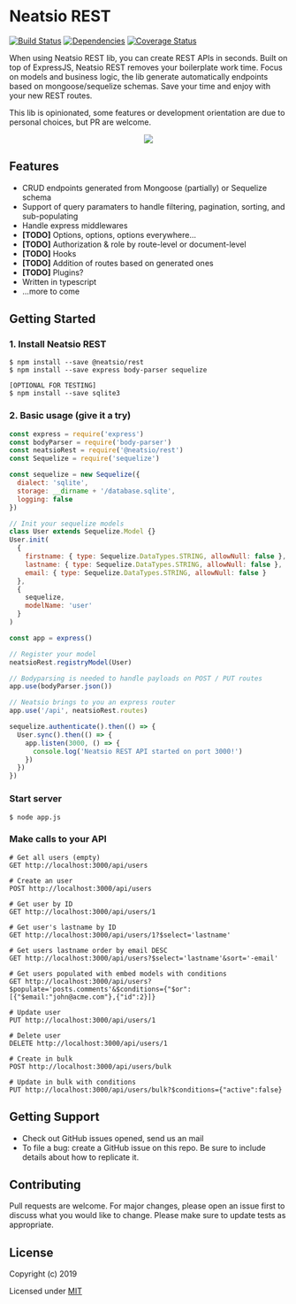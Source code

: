 # Neatsio REST

[![Build Status](https://travis-ci.org/neatsio/rest.svg?branch=master)](https://travis-ci.org/neatsio/rest) [![Dependencies](https://david-dm.org/neatsio/rest.svg)](https://david-dm.org/neatsio/rest) [![Coverage Status](https://coveralls.io/repos/github/neatsio/rest/badge.svg?branch=master)](https://coveralls.io/github/neatsio/rest?branch=master)

When using Neatsio REST lib, you can create REST APIs in seconds. Built on top of ExpressJS, Neatsio REST removes your boilerplate work time. Focus on models and business logic, the lib generate automatically endpoints based on mongoose/sequelize schemas. Save your time and enjoy with your new REST routes.

This lib is opinionated, some features or development orientation are due to personal choices, but PR are welcome.

<p align="center">
  <img src="https://i.imgur.com/UomzozV.png">
</p>

## Features

- CRUD endpoints generated from Mongoose (partially) or Sequelize schema
- Support of query paramaters to handle filtering, pagination, sorting, and sub-populating
- Handle express middlewares
- **[TODO]** Options, options, options everywhere...
- **[TODO]** Authorization & role by route-level or document-level
- **[TODO]** Hooks
- **[TODO]** Addition of routes based on generated ones
- **[TODO]** Plugins?
- Written in typescript
- ...more to come

## Getting Started

### 1. Install Neatsio REST

```
$ npm install --save @neatsio/rest
$ npm install --save express body-parser sequelize

[OPTIONAL FOR TESTING]
$ npm install --save sqlite3
```

### 2. Basic usage (give it a try)

```js
const express = require('express')
const bodyParser = require('body-parser')
const neatsioRest = require('@neatsio/rest')
const Sequelize = require('sequelize')

const sequelize = new Sequelize({
  dialect: 'sqlite',
  storage: __dirname + '/database.sqlite',
  logging: false
})

// Init your sequelize models
class User extends Sequelize.Model {}
User.init(
  {
    firstname: { type: Sequelize.DataTypes.STRING, allowNull: false },
    lastname: { type: Sequelize.DataTypes.STRING, allowNull: false },
    email: { type: Sequelize.DataTypes.STRING, allowNull: false }
  },
  {
    sequelize,
    modelName: 'user'
  }
)

const app = express()

// Register your model
neatsioRest.registryModel(User)

// Bodyparsing is needed to handle payloads on POST / PUT routes
app.use(bodyParser.json())

// Neatsio brings to you an express router
app.use('/api', neatsioRest.routes)

sequelize.authenticate().then(() => {
  User.sync().then(() => {
    app.listen(3000, () => {
      console.log('Neatsio REST API started on port 3000!')
    })
  })
})
```

### Start server

```
$ node app.js
```

### Make calls to your API

```
# Get all users (empty)
GET http://localhost:3000/api/users

# Create an user
POST http://localhost:3000/api/users

# Get user by ID
GET http://localhost:3000/api/users/1

# Get user's lastname by ID
GET http://localhost:3000/api/users/1?$select='lastname'

# Get users lastname order by email DESC
GET http://localhost:3000/api/users?$select='lastname'&sort='-email'

# Get users populated with embed models with conditions
GET http://localhost:3000/api/users?$populate='posts.comments'&$conditions={"$or":[{"$email:"john@acme.com"},{"id":2}]}

# Update user
PUT http://localhost:3000/api/users/1

# Delete user
DELETE http://localhost:3000/api/users/1

# Create in bulk
POST http://localhost:3000/api/users/bulk

# Update in bulk with conditions
PUT http://localhost:3000/api/users/bulk?$conditions={"active":false}
```

## Getting Support

- Check out GitHub issues opened, send us an mail
- To file a bug: create a GitHub issue on this repo. Be sure to include details about how to replicate it.

## Contributing

Pull requests are welcome. For major changes, please open an issue first to discuss what you would like to change.
Please make sure to update tests as appropriate.

## License

Copyright (c) 2019

Licensed under [MIT](https://choosealicense.com/licenses/mit/)
